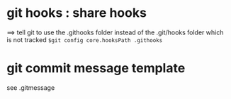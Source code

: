 # git hooks : share hooks
==> tell git to use the .githooks folder instead of the .git/hooks folder which is not tracked
`$git config core.hooksPath .githooks`


# git commit message template
see .gitmessage